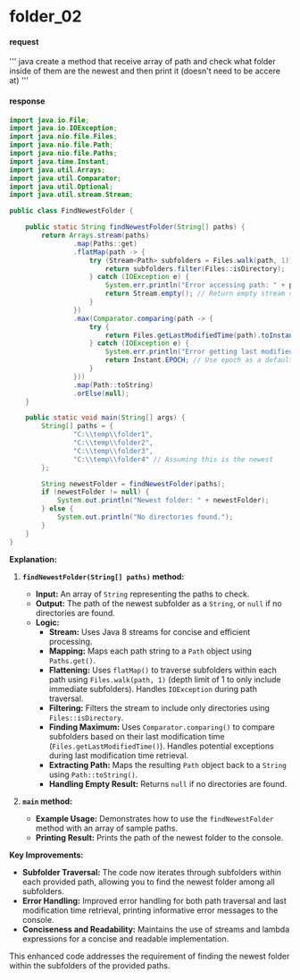 
# folder_02

#### request 

'''
java create a method that receive array of path and check what folder inside of them are the newest and then print it (doesn't need to be accere at)
'''


#### response
```java
import java.io.File;
import java.io.IOException;
import java.nio.file.Files;
import java.nio.file.Path;
import java.nio.file.Paths;
import java.time.Instant;
import java.util.Arrays;
import java.util.Comparator;
import java.util.Optional;
import java.util.stream.Stream;

public class FindNewestFolder {

    public static String findNewestFolder(String[] paths) {
        return Arrays.stream(paths)
                .map(Paths::get)
                .flatMap(path -> {
                    try (Stream<Path> subfolders = Files.walk(path, 1)) {
                        return subfolders.filter(Files::isDirectory);
                    } catch (IOException e) {
                        System.err.println("Error accessing path: " + path + " - " + e.getMessage());
                        return Stream.empty(); // Return empty stream on error
                    }
                })
                .max(Comparator.comparing(path -> {
                    try {
                        return Files.getLastModifiedTime(path).toInstant();
                    } catch (IOException e) {
                        System.err.println("Error getting last modified time for: " + path + " - " + e.getMessage());
                        return Instant.EPOCH; // Use epoch as a default for invalid paths
                    }
                }))
                .map(Path::toString)
                .orElse(null);
    }

    public static void main(String[] args) {
        String[] paths = {
                "C:\\temp\\folder1",
                "C:\\temp\\folder2",
                "C:\\temp\\folder3",
                "C:\\temp\\folder4" // Assuming this is the newest
        };

        String newestFolder = findNewestFolder(paths);
        if (newestFolder != null) {
            System.out.println("Newest folder: " + newestFolder);
        } else {
            System.out.println("No directories found.");
        }
    }
}
```

**Explanation:**

1. **`findNewestFolder(String[] paths)` method:**
   - **Input:** An array of `String` representing the paths to check.
   - **Output:** The path of the newest subfolder as a `String`, or `null` if no directories are found.
   - **Logic:**
     - **Stream:** Uses Java 8 streams for concise and efficient processing.
     - **Mapping:** Maps each path string to a `Path` object using `Paths.get()`.
     - **Flattening:** Uses `flatMap()` to traverse subfolders within each path using `Files.walk(path, 1)` (depth limit of 1 to only include immediate subfolders). Handles `IOException` during path traversal.
     - **Filtering:** Filters the stream to include only directories using `Files::isDirectory`.
     - **Finding Maximum:** Uses `Comparator.comparing()` to compare subfolders based on their last modification time (`Files.getLastModifiedTime()`). Handles potential exceptions during last modification time retrieval.
     - **Extracting Path:** Maps the resulting `Path` object back to a `String` using `Path::toString()`.
     - **Handling Empty Result:** Returns `null` if no directories are found.

2. **`main` method:**
   - **Example Usage:** Demonstrates how to use the `findNewestFolder` method with an array of sample paths.
   - **Printing Result:** Prints the path of the newest folder to the console.

**Key Improvements:**

- **Subfolder Traversal:** The code now iterates through subfolders within each provided path, allowing you to find the newest folder among all subfolders.
- **Error Handling:** Improved error handling for both path traversal and last modification time retrieval, printing informative error messages to the console.
- **Conciseness and Readability:** Maintains the use of streams and lambda expressions for a concise and readable implementation.

This enhanced code addresses the requirement of finding the newest folder within the subfolders of the provided paths.
